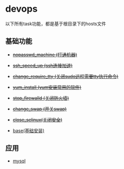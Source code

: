 # devops
以下所有task功能，都是基于根目录下的hosts文件
## 基础功能
* ~~[nopasswd_machine (打通机器)](nopasswd_machine)~~
* ~~[ssh_speed_up (ssh连接加速)](ssh_speed_up)~~
* ~~[change_require_tty (关闭sudo远程需要tty执行命令)](change_require_tty)~~
* ~~[yum_install (yum安装常用的软件)](yum_install)~~
* ~~[stop_firewalld (关闭防火墙)](stop_firewalld)~~
* ~~[change_swap (开关swap)](change_swap)~~
* ~~[close_selinux(关闭安全)](close_selinux)~~

* [base(基础安装)](base)

## 应用

* [mysql](mysql)

